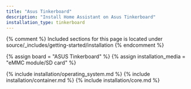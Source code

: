```yaml
---
title: "Asus Tinkerboard"
description: "Install Home Assistant on Asus Tinkerboard"
installation_type: tinkerboard
---
```

{% comment %}
Included sections for this page is located under source/_includes/getting-started/installation
{% endcomment %}

{% assign board = "ASUS Tinkerboard" %}
{% assign installation_media = "eMMC module/SD card" %}

{% include installation/operating_system.md %}
{% include installation/container.md %}
{% include installation/core.md %}
